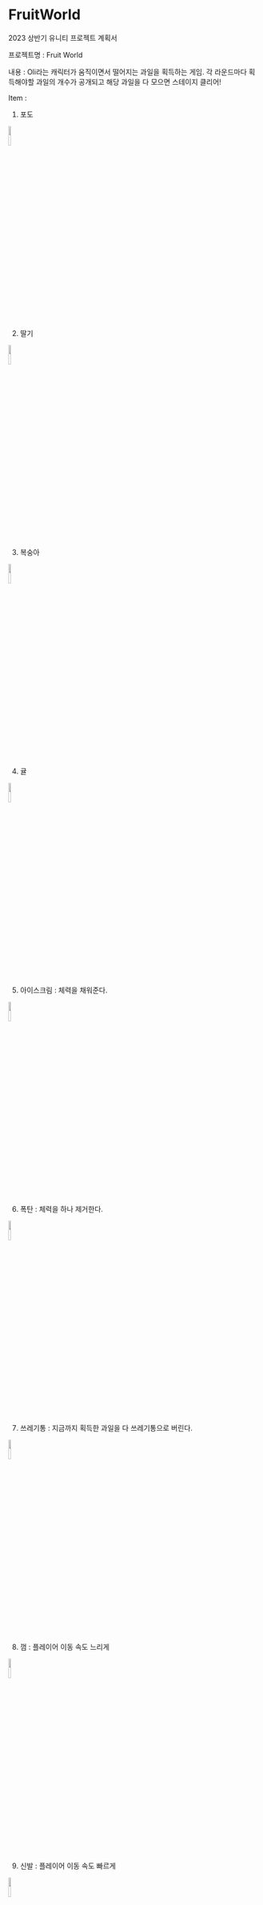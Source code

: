 # FruitWorld
2023 상반기 유니티 프로젝트 계획서

프로젝트명 : Fruit World

내용 : Oli라는 캐릭터가 움직이면서 떨어지는 과일을 획득하는 게임. 각 라운드마다 획득해야할 과일의 개수가 공개되고 해당 과일을 다 모으면 스테이지 클리어!

Item : 
1. 포도
<img width="10%" src =https://github.com/seio01/FruitWorld/assets/101907921/233c785f-d049-4239-9016-536c72dc68b2>

2. 딸기
<img width="10%" src = https://github.com/seio01/FruitWorld/assets/101907921/6c057aac-99b1-49e3-aff4-71d5e0d36aa2>

3. 복숭아
<img width="10%" src = https://github.com/seio01/FruitWorld/assets/101907921/c973ebfc-29f2-4013-acb0-e6e378f30e3a>

4. 귤
<img width="10%" src = https://github.com/seio01/FruitWorld/assets/101907921/8284bbc1-ffb4-46de-b8b0-7e4abb761247>

5. 아이스크림 : 체력을 채워준다.
<img width="10%" src = https://github.com/seio01/FruitWorld/assets/101907921/20eb590a-7866-4f46-be38-d4dcfee64b37>

6. 폭탄 : 체력을 하나 제거한다.
<img width="10%" src = https://github.com/seio01/FruitWorld/assets/101907921/da97417c-7864-43af-bf7b-86196d0b3e64>

7. 쓰레기통 : 지금까지 획득한 과일을 다 쓰레기통으로 버린다.
<img width="10%" src = https://github.com/seio01/FruitWorld/assets/101907921/6ad887f6-a362-49f6-83c9-9403d1440146>

8. 껌 : 플레이어 이동 속도 느리게
<img width="10%" src = https://github.com/seio01/FruitWorld/assets/101907921/fef10e0d-a3c3-4d01-8797-6cc8c7247a3f>

9. 신발 : 플레이어 이동 속도 빠르게
<img width="10%" src = https://github.com/seio01/FruitWorld/assets/101907921/881c6879-e0ca-43b0-afb3-4bb4e414d194>


